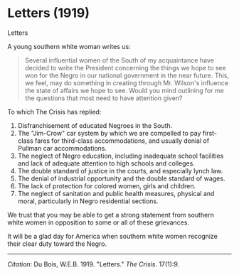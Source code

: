 <!--
title:   Letters
author:  Du Bois, W.E.B.
journal: The Crisis
year:    1919
volume:  17
issue:   1
pages:   9
-->
# Letters (1919)

Letters

A young southern white woman writes us:

> Several influential women of the South of my acquaintance have decided to write the President concerning the things we hope to see won for the Negro in our national government in the near future. This, we feel, may do something in creating through Mr. Wilson's influence the state of affairs we hope to see. Would you mind outlining for me the questions that most need to have attention given?

To which The Crisis has replied:

1. Disfranchisement of educated Negroes in the South.
2. The "Jim-Crow" car system by which we are compelled to pay first-class fares for third-class accommodations, and usually denial of Pullman car accommodations.
3. The neglect of Negro education, including inadequate school facilities and lack of adequate attention to high schools and colleges.
4. The double standard of justice in the courts, and especially lynch law.
5. The denial of industrial opportunity and the double standard of wages.
6. The lack of protection for colored women, girls and children.
7. The neglect of sanitation and public health measures, physical and moral, particularly in Negro residential sections.

We trust that you may be able to get a strong statement from southern white women in opposition to some or all of these grievances.

It will be a glad day for America when southern white women recognize their clear duty toward the Negro.

______________
*Citation:* Du Bois, W.E.B. 1919. "Letters." *The Crisis*. 17(1):9.